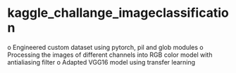 # kaggle_challange_imageclassification

o	Engineered custom dataset using pytorch, pil and glob modules
o	Processing the images of different channels into RGB color model with antialiasing filter
o	Adapted VGG16 model using transfer learning 
